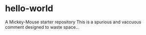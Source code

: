 # hello-world
A Mickey-Mouse starter repository
This is a spurious and vaccuous comment designed to waste space...
